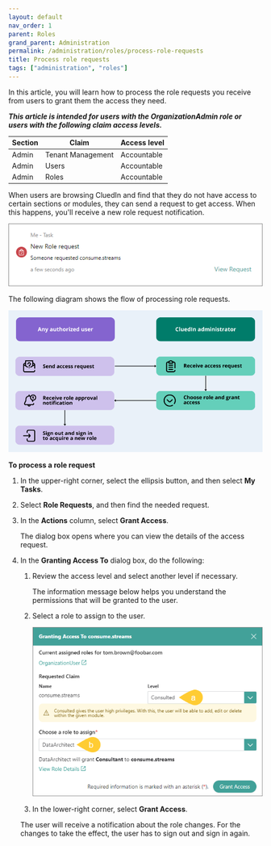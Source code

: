 ```yaml
---
layout: default
nav_order: 1
parent: Roles
grand_parent: Administration
permalink: /administration/roles/process-role-requests
title: Process role requests
tags: ["administration", "roles"]
---
```


In this article, you will learn how to process the role requests you receive from users to grant them the access they need.

**_This article is intended for users with the OrganizationAdmin role or users with the following claim access levels._**

| Section | Claim | Access level |
|--|--|--|
| Admin | Tenant Management | Accountable |
| Admin | Users | Accountable |
| Admin | Roles | Accountable |

When users are browsing CluedIn and find that they do not have access to certain sections or modules, they can send a request to get access. When this happens, you'll receive a new role request notification.

![role-request-2.png](../../assets/images/administration/roles/role-request-2.png)

The following diagram shows the flow of processing role requests.

![role-request-diagram.png](../../assets/images/administration/roles/role-request-diagram.png)

**To process a role request**

1. In the upper-right corner, select the ellipsis button, and then select **My Tasks**.

1. Select **Role Requests**, and then find the needed request.

1. In the **Actions** column, select **Grant Access**.

    The dialog box opens where you can view the details of the access request.

1. In the **Granting Access To** dialog box, do the following:

    1. Review the access level and select another level if necessary.

        The information message below helps you understand the permissions that will be granted to the user.

    1. Select a role to assign to the user.

        ![role-request-1.png](../../assets/images/administration/roles/role-request-1.png)

    1. In the lower-right corner, select **Grant Access**.

    The user will receive a notification about the role changes. For the changes to take the effect, the user has to sign out and sign in again.